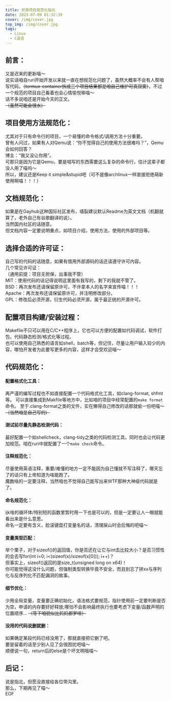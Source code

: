 ```yaml
---
title: 开源项目规范化指北
date: 2023-07-09 01:32:39
cover: /img/cover.jpg
top_img: /img/cover.jpg
tags:
  - Linux
  - C语言
---
```

## 前言：
又是迟来的更新喵～      
说实话咱自ruri开始开发以来就一直在想规范化问题了，虽然大概率不会有人帮咱写代码，~~（termux-container拆成三个项目结果都是咱自己维护可真寂寞）~~，不过一个规范的项目自己看着也会心情愉悦嘛喵～      
话不多说咱还是开始今天的正文。      
~~（虽然可能会很水）~~         
## 项目使用方法规范化：
尤其对于只有命令行的项目，一个易懂的命令格式/调用方法十分重要。     
曾有人问过，如果有人对Qemu说：“你不觉得自己的使用方法很难吗？”，Qemu会如何回答？      
博主：“我又没让你用”。     
可那只是因为它是Qemu，要是咱写的东西需要这么复杂的命令行，估计这辈子都没人用了喵呜～      
所以，建议还是Keep it simple&stupid吧（可不是像archlinux一样直接拒绝萌新使用啊喵！！！）    
## 文档规范化：
如果是在Gayhub这种国际社区发布，墙裂建议默认Readme为英文文档（机翻就算了，老外自己有谷歌翻译的说）。       
当然国内社区的话随意。   
但文档内容一定要说明重点，如项目介绍，使用方法，使用的外部项目等。      
## 选择合适的许可证：
自己写的代码的话随意，如果有借用外部源码的话还请遵守许可内容。       
几个常见许可证：      
（通用前提：项目无担保，出事我不管）    
MIT：使用代码的话记得说明这里面有我写的，剩下的我就不管了。      
BSD：再次发布还请保留原许可，不许拿本人的名字来宣传喵！！！    
Apache：再次发布还请保留原许可，并注明修改部分。   
GPL：修改后必须开源，衍生代码必须开源，属于最正统的开源许可。      
## 配置项目构建/安装过程：
Makefile不只可以用在C/C++程序上，它也可以方便的配置如代码调试，软件打包，代码静态检测/格式化等过程。      
也可以使用自己熟悉的语言如shell，batch等，但记住，尽量让用户输入较少的内容，哪怕开发者为此要写更多的内容，这样才会受欢迎喵～
## 代码规范化：
#### 配置格式化工具：
再严谨的编写过程也不如直接配置一个代码格式化工具，如clang-format, shfmt等。
可以直接集成到Makfile等地方中，比如咱的项目中经常配置的`make format`命令。
至于.clang-format之类的文件，实在懒得自己修改的话那就偷一份吧喵～     
~~（当然咱是自己写的）~~    
#### 测试前尽量先静态检测代码：
最好配置一个如shellcheck，clang-tidy之类的代码检测工具，同时也会让代码更加规范。咱在ruri中就配置了一个`make check`命令。      
#### 注释规范化：
尽量使用英语注释，重要/难懂的地方一定不能因为自己懂就不写注释了，哪天忘了的话只有上帝知道为啥能跑了。      
魔数啥的一定要注释，当然咱也不觉得自己能写出来WTF那种大神级代码就是了。       
#### 命名规范化：
ijk啥的循环体/特别短的函数里暂时用一下也是可以的，但是一定要让人一眼就能看出来是什么意思。      
命名一定要有含义，脸滚键盘打变量名的话，清理屎山时会后悔的吧喵～      
#### 变量类型匹配：
举个栗子，对于sizeof()的返回值，你是否还在让它与int去比较大小？是否习惯性的会去写for(int i=0; i<(sizeof(x)/sizeof(x[0])); i++)？     
但事实上，sizeof()返回的是size_t(unsigned long on x64)！      
你可能觉得这没什么问题，但强制类型转换毕竟不安全，而且别忘了拼xx与序列化与反序列化不匹配漏洞的故事。      
#### 细节优化：
少用全局变量，变量要正确初始化，语法格式要规范，指针使用前一定要判断是否为空，申请的内存要好好释放;哪怕不会影响最终执行也要考虑下变量/函数声明的位置顺序...
~~（等下咱貌似比妈妈都罗嗦）~~
#### 没用的代码说删就删：
如果确定某段代码已经没用了，那就直接把它删了吧。      
要是留着的话至少别人见了会很困扰吧喵～      
顺便说一句，return后的else是个坏文明哦喵～      
## 后记：
说是指北，但愿没直接给各位带沟里。   
那么，下期再见了喵～   
EOF